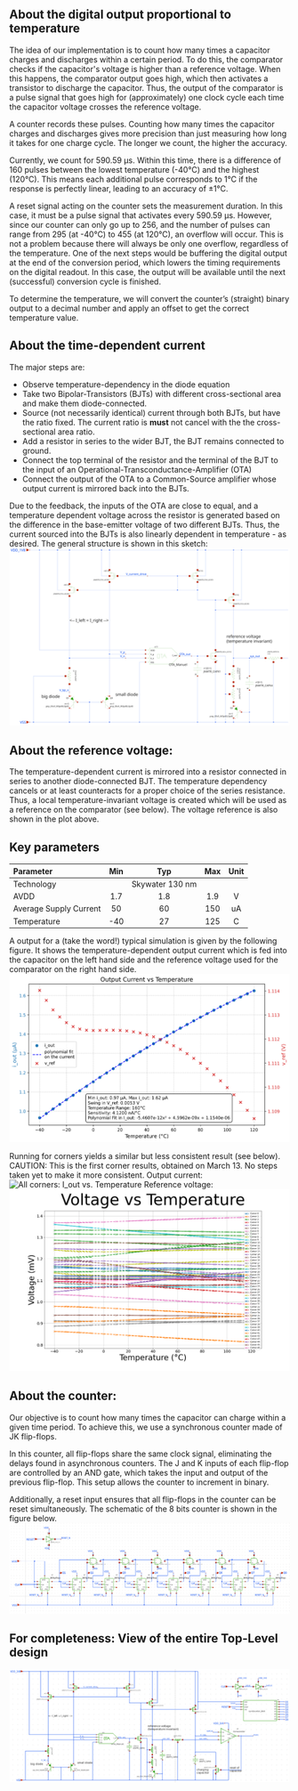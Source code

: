 
## About the digital output proportional to temperature
The idea of our implementation is to count how many times a capacitor charges and discharges within a certain period. To do this, the comparator checks if the capacitor's voltage is higher than a reference voltage. When this happens, the comparator output goes high, which then activates a transistor to discharge the capacitor. Thus, the output of the comparator is a pulse signal that goes high for (approximately) one clock cycle each time the capacitor voltage crosses the reference voltage.

A counter records these pulses. Counting how many times the capacitor charges and discharges gives more precision than just measuring how long it takes for one charge cycle. The longer we count, the higher the accuracy.

Currently, we count for 590.59 μs. Within this time, there is a difference of 160 pulses between the lowest temperature (-40°C) and the highest (120°C). This means each additional pulse corresponds to 1°C if the response is perfectly linear, leading to an accuracy of ±1°C.

A reset signal acting on the counter sets the measurement duration. In this case, it must be a pulse signal that activates every 590.59 μs. However, since our counter can only go up to 256, and the number of pulses can range from 295 (at -40°C) to 455 (at 120°C), an overflow will occur. This is not a problem because there will always be only one overflow, regardless of the temperature. One of the next steps would be buffering the digital output at the end of the conversion period, which lowers the timing requirements on the digital readout. In this case, the output will be available until the next (successful) conversion cycle is finished.

To determine the temperature, we will convert the counter’s (straight) binary output to a decimal number and apply an offset to get the correct temperature value.




## About the time-dependent current
The major steps are:
* Observe temperature-dependency in the diode equation
* Take two  Bipolar-Transistors (BJTs) with different cross-sectional area and make them diode-connected.
* Source (not necessarily identical) current through both BJTs, but have the ratio fixed. The current ratio is **must** not cancel with the the cross-sectional area ratio.
* Add a resistor in series to the wider BJT, the BJT remains connected to ground.
* Connect the top terminal of the resistor and the terminal of the BJT to the input of an Operational-Transconductance-Amplifier (OTA)
* Connect the output of the OTA to a Common-Source amplifier whose output current is mirrored back into the BJTs.

Due to the feedback, the inputs of the OTA are close to equal, and a temperature dependent voltage across the resistor is generated based on the difference in the base-emitter voltage of two different BJTs.
Thus, the current sourced into the BJTs is also linearly dependent in temperature - as desired.
The general structure is shown in this sketch:
![Temperature Dependent Current Generation](Media/ptat_ctat_vref.png)

## About the reference voltage:
The temperature-dependent current is mirrored into a resistor connected in series to another diode-connected BJT. The temperature dependency cancels or at least counteracts for a proper choice of the series resistance. Thus, a local temperature-invariant voltage is created which will be used as a reference on the comparator (see below). The voltage reference is also shown in the plot above.



## Key parameters

| Parameter           | Min     | Typ           | Max     | Unit  |
| :---                | :---:     | :---:           | :---:     | :---: |
| Technology          |         | Skywater 130 nm |         |       |
| AVDD                | 1.7    | 1.8           | 1.9    | V     |
| Average Supply Current             |  50   | 60         | 150   | uA     |
| Temperature         | -40     | 27            | 125     | C     |

A output for a (take the word!) typical simulation is given by the following figure.
It shows the temperature-dependent output current which is fed into the capacitor on the left hand side
and the reference voltage used for the comparator on the right hand side.
![I_out/V_ref vs. Temperature ](Media/output_vs_temperature.png)

Running for corners yields a similar but less consistent result (see below).
CAUTION: This is the first corner results, obtained on March 13. No steps taken yet to make it more consistent.
Output current:
![All corners: I_out vs. Temperature ](../..Media/current_vs_temperature_corners.png)
Reference voltage:
![All corners: V_ref vs. Temperature ](../../Media/voltage_vs_temperature_corners.png)

## About the counter:
Our objective is to count how many times the capacitor can charge within a given time period. To achieve this, we use a synchronous counter made of JK flip-flops.

In this counter, all flip-flops share the same clock signal, eliminating the delays found in asynchronous counters. The J and K inputs of each flip-flop are controlled by an AND gate, which takes the input and output of the previous flip-flop. This setup allows the counter to increment in binary.

Additionally, a reset input ensures that all flip-flops in the counter can be reset simultaneously.
The schematic of the 8 bits counter is shown in the figure below.
![Counter schematic ](Media/counter.png)


## For completeness: View of the entire Top-Level design
![Top-Level Design](../../Media/system_design_good.png)
